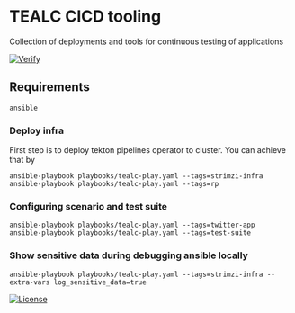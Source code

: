 # TEALC CICD tooling
Collection of deployments and tools for continuous testing of applications

[![Verify](https://github.com/ExcelentProject/tealc/actions/workflows/verify.yaml/badge.svg)](https://github.com/ExcelentProject/tealc/actions/workflows/verify.yaml)

## Requirements
```
ansible
```

### Deploy infra
First step is to deploy tekton pipelines operator to cluster. You can achieve that by
```
ansible-playbook playbooks/tealc-play.yaml --tags=strimzi-infra
ansible-playbook playbooks/tealc-play.yaml --tags=rp
```


### Configuring scenario and test suite
```
ansible-playbook playbooks/tealc-play.yaml --tags=twitter-app
ansible-playbook playbooks/tealc-play.yaml --tags=test-suite
```


### Show sensitive data during debugging ansible locally
```
ansible-playbook playbooks/tealc-play.yaml --tags=strimzi-infra --extra-vars log_sensitive_data=true
```

[![License](https://img.shields.io/badge/License-Apache%202.0-blue.svg)](https://opensource.org/licenses/Apache-2.0)
